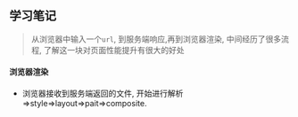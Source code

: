 ## 学习笔记
> 从浏览器中输入一个`url`, 到服务端响应,再到浏览器渲染, 中间经历了很多流程, 了解这一块对页面性能提升有很大的好处

#### 浏览器渲染
* 浏览器接收到服务端返回的文件, 开始进行解析=>style=>layout=>pait=>composite.

